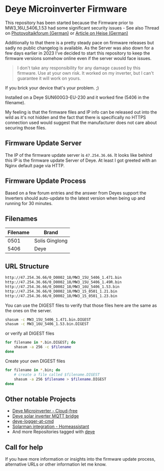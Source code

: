# Deye Microinverter Firmware

This repository has been started because the Firmware prior to MW3_16U_5406_1.53 had some significant security issues - See also Thread on [Photovoltaikforum (German)](https://www.photovoltaikforum.com/thread/187077-achtung-wifi-sicherheit-der-deye-und-bosswerk-mi600-300-sowie-baugleiche-microwe/?postID=2859297) or [Article on Heise (German)](https://www.heise.de/news/Sicherheitsluecke-bei-Mikrowechselrichtern-von-Deye-Haendler-nicht-zustaendig-7483376.html)

Additionally to that there is a pretty steady pace on firmware releases but sadly no public changelog is available. As the Server was also down for a few days earlier in 2023 I've decided to start this repository to keep the firmware versions somehow online even if the server would face issues.

> I don't take any responsibility for any damage caused by this firmware. Use at your own risk.
> It worked on my inverter, but I can't guarantee it will work on yours.

If you brick your device that's your problem. ;)

Installed on a Deye SUN600G3-EU-230 and it worked fine (5406 in the filename).

My feeling is that the firmware files and IP info can be released out into the wild as it's not hidden and the fact
that there is specifically no HTTPS connection used would suggest that the manufacturer does not care about securing those files.

## Firmware Update Server

The IP of the firmware update server is `47.254.36.66`.
It looks like behind this IP is the firmware update Server of Deye. At least I got greeted with an Nginx default page via HTTP.

## Firmware Update Process

Based on a few forum entries and the answer from Deyes support the Inverters should auto-update to the latest version
when being up and running for 30 minutes.

## Filenames

| Filename | Brand          |
|----------|----------------|
| 0501     | Solis Ginglong |
| 5406     | Deye           |

## URL Structure

```bash
http://47.254.36.66/0_D0002_18/MW3_15U_5406_1.471.bin
http://47.254.36.66/0_D0002_18/MW3_15U_5406_1.49R.bin
http://47.254.36.66/0_D0002_18/MW3_16U_5406_1.53.bin
http://47.254.36.66/0_D0002_18/MW3_15_0501_1.21.bin
http://47.254.36.66/0_D0002_18/MW3_15_0501_1.23.bin
```

You can use the DIGEST files to verify that those files here are the same as the ones on the server.

```bash
shasum -c MW3_15U_5406_1.471.bin.DIGEST
shasum -c MW3_16U_5406_1.53.bin.DIGEST
```

or verify all DIGEST files

```bash
for filename in *.bin.DIGEST; do
    shasum -a 256 -c $filename
done
```

Create your own DIGEST files

```bash
for filename in *.bin; do
    # create a file called $filename.DIGEST
    shasum -a 256 $filename > $filename.DIGEST
done
```

## Other notable Projects

- [Deye Microinverter - Cloud-free](https://github.com/Hypfer/deye-microinverter-cloud-free)
- [Deye solar inverter MQTT bridge](https://github.com/kbialek/deye-inverter-mqtt)
- [deye-logger-at-cmd](https://github.com/s10l/deye-logger-at-cmd)
- [Solarman integration - Homeassistant](https://github.com/StephanJoubert/home_assistant_solarman)
- And more Repositories tagged with [deye](https://github.com/topics/deye)

## Call for help

If you have more information or insights into the firmware update process, alternative URLs or other information let me know.
